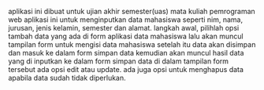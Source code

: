aplikasi ini dibuat untuk ujian akhir semester(uas) mata kuliah pemrograman web
aplikasi ini untuk menginputkan data mahasiswa seperti nim, nama, jurusan, jenis kelamin, semester dan alamat.
langkah awal, pilihlah opsi tambah data yang ada di form aplikasi data mahasiswa
lalu akan muncul tampilan form untuk mengisi data mahasiswa
setelah itu data akan disimpan dan masuk ke dalam form simpan data
kemudian akan muncul hasil data yang di inputkan ke dalam form simpan data
di dalam tampilan form tersebut ada opsi edit atau update.
ada juga opsi untuk menghapus data apabila data sudah tidak diperlukan.